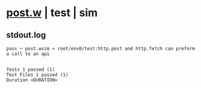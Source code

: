 # [post.w](../../../../../../examples/tests/sdk_tests/api/post.w) | test | sim

## stdout.log
```log
pass ─ post.wsim » root/env0/test:http.post and http.fetch can preform a call to an api
 
 
Tests 1 passed (1)
Test Files 1 passed (1)
Duration <DURATION>
```

